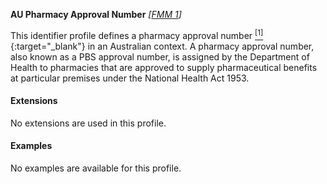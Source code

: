 **AU Pharmacy Approval Number**  *[[FMM 1](guidance.html)]*

This identifier profile defines a pharmacy approval number [<sup>[1]</sup>](https://www1.health.gov.au/internet/main/publishing.nsf/Content/pharmaceutical-benefits-scheme-approved-supplier-administrative-functions){:target="_blank"} in an Australian context. A pharmacy approval number, also known as a PBS approval number, is assigned by the Department of Health to pharmacies that are approved to supply pharmaceutical benefits at particular premises under the National Health Act 1953. 


#### Extensions

No extensions are used in this profile.


#### Examples

No examples are available for this profile.
